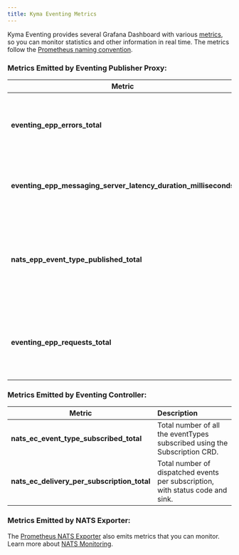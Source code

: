 ```yaml
---
title: Kyma Eventing Metrics
---
```


Kyma Eventing provides several Grafana Dashboard with various [metrics](./evnt-02-eventing-metrics.md), so you can monitor statistics and other information in real time.
The metrics follow the [Prometheus naming convention](https://prometheus.io/docs/practices/naming/).

### Metrics Emitted by Eventing Publisher Proxy:

| Metric                                                          | Description                                                                                   |
|-----------------------------------------------------------------|:----------------------------------------------------------------------------------------------|
| **eventing_epp_errors_total**                                   | Total number of errors while sending events to the messaging server.                          |
| **eventing_epp_messaging_server_latency_duration_milliseconds** | Duration of sending events to the messaging server in milliseconds.                           |
| **nats_epp_event_type_published_total**                         | Total number of event publishing requests to the NATS messaging server for a given eventType. |
| **eventing_epp_requests_total**                                 | Total number of event publishing requests to the messaging server.                            |

### Metrics Emitted by Eventing Controller:

| Metric                                      | Description                                                                    |
|---------------------------------------------|:-------------------------------------------------------------------------------|
| **nats_ec_event_type_subscribed_total**     | Total number of all the eventTypes subscribed using the Subscription CRD.      |
| **nats_ec_delivery_per_subscription_total** | Total number of dispatched events per subscription, with status code and sink. |

### Metrics Emitted by NATS Exporter:

The [Prometheus NATS Exporter](https://github.com/nats-io/prometheus-nats-exporter) also emits metrics that you can monitor. Learn more about [NATS Monitoring](https://docs.nats.io/running-a-nats-service/configuration/monitoring#jetstream-information).  
 

